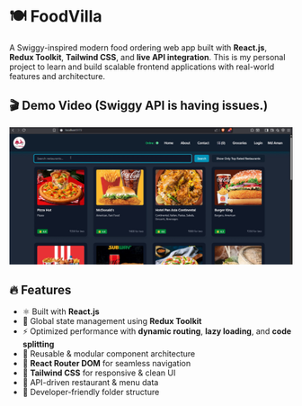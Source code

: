 # 🍽️ FoodVilla

A Swiggy-inspired modern food ordering web app built with **React.js**, **Redux Toolkit**, **Tailwind CSS**, and **live API integration**. This is my personal project to learn and build scalable frontend applications with real-world features and architecture.

## 🎬 Demo Video (Swiggy API is having issues.)

[![Watch Demo](./src/DemoVideo/FoodVillaThumbnail.png)](./src/DemoVideo/FoodVilla.mp4)





## 🔥 Features

- ⚛️ Built with **React.js**
- 🛒 Global state management using **Redux Toolkit**
- ⚡ Optimized performance with **dynamic routing**, **lazy loading**, and **code splitting**
- 🧩 Reusable & modular component architecture
- 🧭 **React Router DOM** for seamless navigation
- 🎨 **Tailwind CSS** for responsive & clean UI
- 🔗 API-driven restaurant & menu data
- 💚 Developer-friendly folder structure



